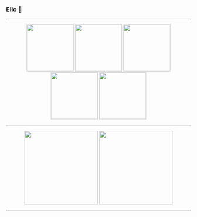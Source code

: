 ### Ello 👋

<hr>
<p align="center" width="100%">
    <img height="128px" src="https://cdn.7tv.app/emote/62b1dba76422f4e240da9b44/4x.webp"></a>
    <img height="128px" src="https://cdn.7tv.app/emote/61e5d5f577175547b425be30/4x.webp"></a>
    <img height="128px" src="https://cdn.7tv.app/emote/619a4ddaeecae7a725bc4a89/4x.webp"></a>
    <img height="128px" src="https://cdn.7tv.app/emote/63aa3c3bfde3704d395c79e3/4x.webp"></a>
    <img height="128px" src="https://cdn.7tv.app/emote/632b37ae61c6bb90cba4acb3/4x.webp"></a>
</p>
<hr>

<div width="100%" align="center">
    <img height="200" src="https://github-readme-stats-wheehwee-lg565sp1g.vercel.app/api?username=wheehwee&theme=great-gatsby&hide_border=false&include_all_commits=true&count_private=true&show_icons=true" />
      <img height="200" src="https://github-readme-stats-wheehwee-lg565sp1g.vercel.app/api/top-langs/?username=wheehwee&theme=great-gatsby&hide_border=false&include_all_commits=true&count_private=true&layout=donut&hide_progress=false&hide=html" />
</div>

<hr>


